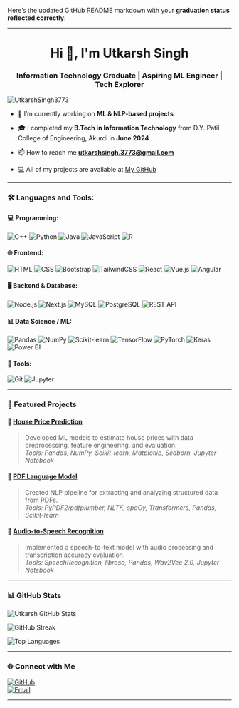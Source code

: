 Here’s the updated GitHub README markdown with your **graduation status reflected correctly**:

---


<h1 align="center">Hi 👋, I'm Utkarsh Singh</h1>
<h3 align="center">Information Technology Graduate | Aspiring ML Engineer | Tech Explorer</h3>

<p align="left">
  <img src="https://komarev.com/ghpvc/?username=UtkarshSingh3773&label=Profile%20views&color=0e75b6&style=flat" alt="UtkarshSingh3773" />
</p>

- 🌱 I’m currently working on **ML & NLP-based projects**

- 🎓 I completed my **B.Tech in Information Technology** from D.Y. Patil College of Engineering, Akurdi in **June 2024**

- 📫 How to reach me **utkarshsingh.3773@gmail.com**

- 💻 All of my projects are available at [My GitHub](https://github.com/UtkarshSingh3773)

---

### 🛠️ Languages and Tools:

#### 💻 Programming:
![C++](https://img.shields.io/badge/C++-00599C?style=flat&logo=c%2B%2B&logoColor=white)
![Python](https://img.shields.io/badge/Python-3776AB?style=flat&logo=python&logoColor=white)
![Java](https://img.shields.io/badge/Java-ED8B00?style=flat&logo=java&logoColor=white)
![JavaScript](https://img.shields.io/badge/JavaScript-F7DF1E?style=flat&logo=javascript&logoColor=black)
![R](https://img.shields.io/badge/R-276DC3?style=flat&logo=r&logoColor=white)

#### 🌐 Frontend:
![HTML](https://img.shields.io/badge/HTML5-E34F26?style=flat&logo=html5&logoColor=white)
![CSS](https://img.shields.io/badge/CSS3-1572B6?style=flat&logo=css3&logoColor=white)
![Bootstrap](https://img.shields.io/badge/Bootstrap-563D7C?style=flat&logo=bootstrap&logoColor=white)
![TailwindCSS](https://img.shields.io/badge/Tailwind-38B2AC?style=flat&logo=tailwind-css&logoColor=white)
![React](https://img.shields.io/badge/React-20232A?style=flat&logo=react&logoColor=61DAFB)
![Vue.js](https://img.shields.io/badge/Vue.js-35495E?style=flat&logo=vue.js&logoColor=4FC08D)
![Angular](https://img.shields.io/badge/Angular-DD0031?style=flat&logo=angular&logoColor=white)

#### 🖥️ Backend & Database:
![Node.js](https://img.shields.io/badge/Node.js-339933?style=flat&logo=node.js&logoColor=white)
![Next.js](https://img.shields.io/badge/Next.js-000000?style=flat&logo=next.js&logoColor=white)
![MySQL](https://img.shields.io/badge/MySQL-4479A1?style=flat&logo=mysql&logoColor=white)
![PostgreSQL](https://img.shields.io/badge/PostgreSQL-316192?style=flat&logo=postgresql&logoColor=white)
![REST API](https://img.shields.io/badge/REST-02569B?style=flat&logo=rest&logoColor=white)

#### 📊 Data Science / ML:
![Pandas](https://img.shields.io/badge/Pandas-150458?style=flat&logo=pandas&logoColor=white)
![NumPy](https://img.shields.io/badge/Numpy-013243?style=flat&logo=numpy&logoColor=white)
![Scikit-learn](https://img.shields.io/badge/scikit--learn-F7931E?style=flat&logo=scikit-learn&logoColor=white)
![TensorFlow](https://img.shields.io/badge/TensorFlow-FF6F00?style=flat&logo=tensorflow&logoColor=white)
![PyTorch](https://img.shields.io/badge/PyTorch-EE4C2C?style=flat&logo=pytorch&logoColor=white)
![Keras](https://img.shields.io/badge/Keras-D00000?style=flat&logo=keras&logoColor=white)
![Power BI](https://img.shields.io/badge/Power_BI-F2C811?style=flat&logo=powerbi&logoColor=black)

#### 🧰 Tools:
![Git](https://img.shields.io/badge/Git-F05032?style=flat&logo=git&logoColor=white)
![Jupyter](https://img.shields.io/badge/Jupyter-F37626?style=flat&logo=jupyter&logoColor=white)

---

### 📂 Featured Projects

#### 🔹 [House Price Prediction](https://github.com/utkarsh884/House-Price-Prediction)
> Developed ML models to estimate house prices with data preprocessing, feature engineering, and evaluation.  
> _Tools: Pandas, NumPy, Scikit-learn, Matplotlib, Seaborn, Jupyter Notebook_

#### 🔹 [PDF Language Model](https://github.com/utkarsh884/PDF-Language-Model)
> Created NLP pipeline for extracting and analyzing structured data from PDFs.  
> _Tools: PyPDF2/pdfplumber, NLTK, spaCy, Transformers, Pandas, Scikit-learn_

#### 🔹 [Audio-to-Speech Recognition](https://github.com/utkarsh884/Audio-to-speech-recognition)
> Implemented a speech-to-text model with audio processing and transcription accuracy evaluation.  
> _Tools: SpeechRecognition, librosa, Pandas, Wav2Vec 2.0, Jupyter Notebook_

---

### 📊 GitHub Stats

<p align="left">
  <img src="https://github-readme-stats.vercel.app/api?username=UtkarshSingh3773&show_icons=true&locale=en" alt="Utkarsh GitHub Stats" />
</p>

<p align="left">
  <img src="https://github-readme-streak-stats.herokuapp.com/?user=UtkarshSingh3773" alt="GitHub Streak" />
</p>

<p align="left">
  <img src="https://github-readme-stats.vercel.app/api/top-langs?username=UtkarshSingh3773&show_icons=true&locale=en&layout=compact" alt="Top Languages" />
</p>

---

### 🌐 Connect with Me

[![GitHub](https://img.shields.io/badge/GitHub-000?style=flat&logo=github&logoColor=white)](https://github.com/UtkarshSingh3773)  
[![Email](https://img.shields.io/badge/Gmail-D14836?style=flat&logo=gmail&logoColor=white)](mailto:utkarshsingh.3773@gmail.com)


---
